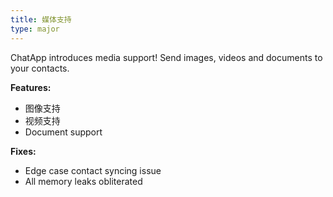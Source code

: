 ```yaml
---
title: 媒体支持
type: major
---
```


ChatApp introduces media support! Send images, videos and documents to your contacts.

**Features:**

* 图像支持
* 视频支持
* Document support

**Fixes:**

* Edge case contact syncing issue
* All memory leaks obliterated
